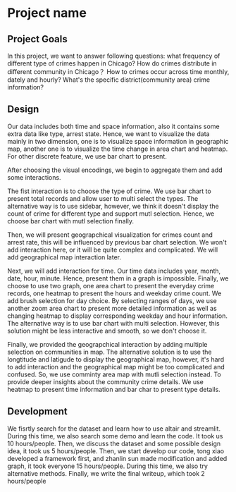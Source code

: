 # Project name
<!-- 
![A screenshot of your application. Could be a GIF.](screenshot.png) -->

<!-- TODO: Short abstract describing the main goals and how you achieved them. -->

## Project Goals

In this project, we want to answer following questions: what frequency of different type of crimes happen in Chicago? How do crimes distribute in different community in Chicago？ How to crimes occur across time monthly, dately and hourly? What's the specific district(community area) crime information?

## Design

Our data includes both time and space information, also it contains some extra data like type, arrest state. Hence, we want to visualize the data mainly in two dimension, one is to visualize space information in geographic map, another one is to visualize the time change in area chart and heatmap. For other discrete feature, we use bar chart to present.

After choosing the visual encodings, we begin to aggregate them and add some interactions.

The fist interaction is to choose the type of crime. We use bar chart to present total records and allow user to multi select the types. The alternative way is to use sidebar, however, we think it doesn't display the count of crime for different type and support mutl selection. Hence, we choose bar chart with mutl selection finally.

Then, we will present geograpchical visualization for crimes count and arrest rate, this will be influenced by previous bar chart selection. We won't add interaction here, or it will be quite complex and complicated. We will add geographical map interaction later.

Next, we will add interaction for time. Our time data includes year, month, date, hour, minute. Hence, present them in a graph is impossible. Finally, we choose to use two graph, one area chart to present the everyday crime records, one heatmap to present the hours and weekday crime count. We add brush selection for day choice. By selecting ranges of days, we use another zoom area chart to present more detailed information as well as changing heatmap to display corresponding weekday and hour information. The alternative way is to use bar chart with multi selection. However, this solution might be less interactive and smooth, so we don't choose it.

Finally, we provided the geograpchical interaction by adding multiple selection on communities in map. The alternative solution is to use the longtitude and latigude to display the geographical map, however, it's hard to add interaction and the geographical map might be too complicated and confused. So, we use comminty area map with mutli selection instead. To provide deeper insights about the community crime details. We use heatmap to present time information and bar char to present type details. 

## Development

We fisrtly search for the dataset and learn how to use altair and streamlit. During this time, we also search some demo and learn the code. It took us 10 hours/people. Then, we discuss the dataset and  some possible design idea, it took us 5 hours/people. Then, we start develop our code, tong xiao developed a framework first, and zhanlin sun made modification and added graph, it took everyone 15 hours/people. During this time, we also try alternative methods. Finally, we write the final writeup, which took 2 hours/people